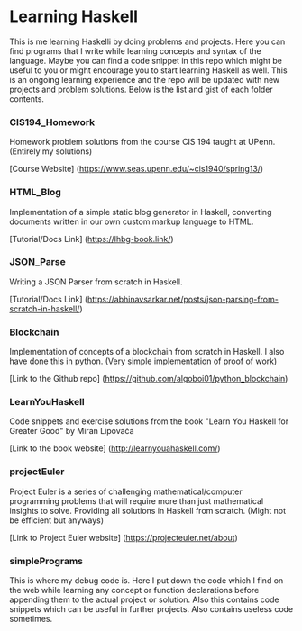 # Learning Haskell

This is me learning Haskelli by doing problems and projects. 
Here you can find programs that I write while learning concepts and syntax of the language.
Maybe you can find a code snippet in this repo which might be useful to you or might encourage you to start learning Haskell as well.
This is an ongoing learning experience and the repo will be updated with new projects and problem solutions.
Below is the list and gist of each folder contents.

### CIS194_Homework

Homework problem solutions from the course CIS 194 taught at UPenn. (Entirely my solutions)

[Course Website] (https://www.seas.upenn.edu/~cis1940/spring13/)

### HTML_Blog

Implementation of a simple static blog generator in Haskell, converting documents written in our own custom markup language to HTML.

[Tutorial/Docs Link] (https://lhbg-book.link/)

### JSON_Parse

Writing a JSON Parser from scratch in Haskell.

[Tutorial/Docs Link] (https://abhinavsarkar.net/posts/json-parsing-from-scratch-in-haskell/)

### Blockchain

Implementation of concepts of a blockchain from scratch in Haskell.
I also have done this in python. (Very simple implementation of proof of work) 

[Link to the Github repo] (https://github.com/algoboi01/python_blockchain)

### LearnYouHaskell

Code snippets and exercise solutions from the book "Learn You Haskell for Greater Good" by  Miran Lipovača 

[Link to the book website] (http://learnyouahaskell.com/)

### projectEuler

Project Euler is a series of challenging mathematical/computer programming problems that will require more than just mathematical insights to solve. 
Providing all solutions in Haskell from scratch. (Might not be efficient but anyways)

[Link to Project Euler website] (https://projecteuler.net/about)

### simplePrograms

This is where my debug code is. Here I put down the code which I find on the web while learning any concept or function declarations before appending them to the actual project or solution.
Also this contains code snippets which can be useful in further projects.
Also contains useless code sometimes.

